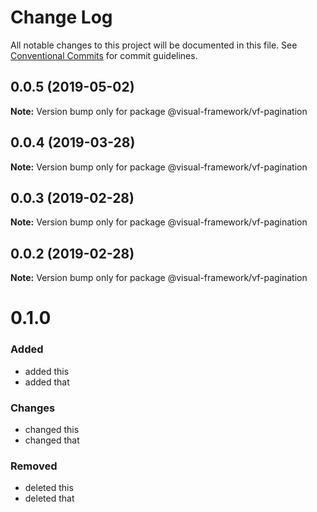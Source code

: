 # Change Log

All notable changes to this project will be documented in this file.
See [Conventional Commits](https://conventionalcommits.org) for commit guidelines.

## 0.0.5 (2019-05-02)

**Note:** Version bump only for package @visual-framework/vf-pagination





## 0.0.4 (2019-03-28)

**Note:** Version bump only for package @visual-framework/vf-pagination





## 0.0.3 (2019-02-28)

**Note:** Version bump only for package @visual-framework/vf-pagination





## 0.0.2 (2019-02-28)

**Note:** Version bump only for package @visual-framework/vf-pagination





# 0.1.0

### Added
- added this
- added that

### Changes

- changed this
- changed that

### Removed

- deleted this
- deleted that
